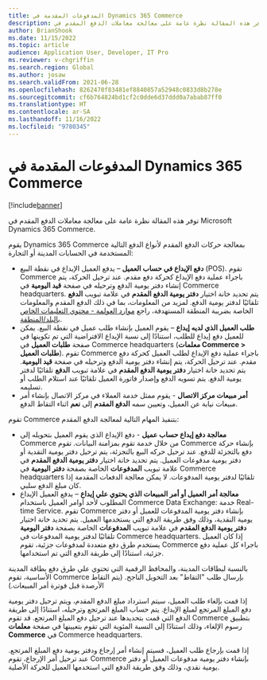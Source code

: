 ```yaml
---
title: المدفوعات المقدمة في Dynamics 365 Commerce
description: توفر هذه المقالة نظرة عامة على معالجة معاملات الدفع المقدم في Microsoft Dynamics 365 Commerce.
author: BrianShook
ms.date: 11/15/2022
ms.topic: article
audience: Application User, Developer, IT Pro
ms.reviewer: v-chgriffin
ms.search.region: Global
ms.author: josaw
ms.search.validFrom: 2021-06-28
ms.openlocfilehash: 8262470f83481ef8840857a52948c0833d8b278e
ms.sourcegitcommit: cf6b764824bd1cf2c0dde6d37ddd0a7abab87ff0
ms.translationtype: HT
ms.contentlocale: ar-SA
ms.lasthandoff: 11/16/2022
ms.locfileid: "9780345"
---
```

# <a name="prepayments-in-dynamics-365-commerce"></a>المدفوعات المقدمة في Dynamics 365 Commerce

[!include[banner](../includes/banner.md)]

توفر هذه المقالة نظرة عامة على معالجة معاملات الدفع المقدم في Microsoft Dynamics 365 Commerce.

يقوم Dynamics 365 Commerce بمعالجة حركات الدفع المقدم لأنواع الدفع التالية المستخدمة في الحسابات المدينة أو التجارة:

- **دفع الإيداع في حساب العميل** – يدفع العميل الإيداع في نقطة البيع (POS). تقوم Commerce باجراء عملية دفع الإيداع كحركة دفع مقدم. عند ترحيل الحركة، يتم إنشاء دفتر يومية الدفع وترحيله في صفحة **قيد اليومية** في Commerce headquarters. يتم تحديد خانة اختيار **دفتر يومية الدفع المقدم** في علامة تبويب **الدفع** تلقائيًا لدفتر يومية الدفع. لمزيد من المعلومات، بما في ذلك الدفع المقدم والمعلومات الخاصة بضريبة المنطقة المستهدفة، راجع [موارد العولمة - محتوي التعليمات الخاص بالبلد/المنطقة](/dynamics365/fin-ops-core/dev-itpro/lcs-solutions/country-region?context=%2Fdynamics365%2Fcontext%2Ffinance#countryregion-specific-help-content).
- **طلب العميل الذي لديه إيداع** – يقوم العميل بإنشاء طلب عميل في نقطة البيع. يمكن للعميل دفع إيداع للطلب، استنادًا إلى نسبة الإيداع الافتراضية التي تم تكوينها في صفحة **طلبات العميل** في Commerce headquarters (**معلمات Commerce \> طلبات العميل**). تقوم Commerce باجراء عملية دفع الإيداع لطلب العميل كحركة دفع مقدم. عند ترحيل الحركة، يتم إنشاء دفتر يومية الدفع وترحيله في صفحة **قيد اليومية**. يتم تحديد خانة اختيار **دفتر يومية الدفع المقدم** في علامة تبويب **الدفع** تلقائيًا لدفتر يومية الدفع. يتم تسويه الدفع وإصدار فاتورة العميل تلقائيًا عند استلام الطلب أو تسليمه.
- **أمر مبيعات مركز الاتصال** - يقوم ممثل خدمة العملاء في مركز الاتصال بإنشاء أمر مبيعات نيابة عن العميل، وتعيين سمه **الدفع المقدم** إلى **نعم** اثناء التقاط الدفع.

تقوم Commerce بتنفيذ المهام التالية لمعالجة الدفع المقدم:

- **معالجة دفع إيداع حساب عميل** - دفع الإيداع الذي يقوم العميل بتحويله إلى Commerce من خلال خدمة تقوم بمزامنة البيانات. تقوم Commerce بإنشاء حركة دفع بالتجزئة للدفع. عند ترحيل حركه البيع بالتجزئة، يتم ترحيل دفتر يومية النقدية أو دفتر يومية مدفوعات العميل. يتم تحديد خانة اختيار **دفتر يومية الدفع المقدم** في علامة تبويب **المدفوعات** الخاصة بصفحة **دفتر اليومية** في Commerce headquarters تلقائيًا لدفتر يومية المدفوعات. لا يمكن معالجة الدفعات المقدمة إذا كان مبلغ الدفع سلبي.
- **معالجة أمر العميل أو أمر المبيعات الذي يحتوي علي إيداع** – يدفع العميل الإيداع المطلوب لأحد أوامر العميل باستخدام Commerce Data Exchange: خدمة Real-time Service. تقوم Commerce بإنشاء دفتر يومية المدفوعات للعميل أو دفتر يومية النقدية، وذلك وفق طريقة الدفع التي يستخدمها العميل. يتم تحديد خانة اختيار **دفتر يومية الدفع المقدم** في علامة تبويب **المدفوعات** الخاصة بصفحة **دفتر اليومية** تلقائيًا لدفتر يومية المدفوعات في Commerce headquarters. إذا كان العميل يستخدم طرق دفع متعددة لمدفوعات جزئية، تقوم Commerce باجراء كل عملية دفع جزئية، استنادًا إلى طريقة الدفع التي تم استخدامها.

بالنسبة لبطاقات المدينة، والمحافظ الرقمية التي تحتوي علي طرق دفع بطاقة المدينة الأساسية، تقوم Commerce بإرسال طلب "التقاط" بعد التخويل الناجح. (يتم التقاط الأرصدة قبل فوترة أمر المبيعات.)

إذا قمت بإلغاء طلب العميل، سيتم استرداد مبلغ الدفع المقدم، ويتم ترحيل دفتر يومية دفع المبلغ المرتجع لمبلغ الإيداع. يتم حساب المبلغ المرتجع وترحيله، استنادًا إلى طريقة الدفع التي قمت بتحديدها عند ترحيل دفع المبلغ المرتجع. قد تقوم Commerce بتطبيق رسوم الإلغاء، وذلك استنادًا إلى النسبة المئوية التي تقوم بتعيينها في صفحة **معلمات Commerce** في Commerce headquarters.

إذا قمت بإرجاع طلب العميل، فسيتم إنشاء أمر إرجاع ودفتر يومية دفع المبلغ المرتجع. عند ترحيل أمر الإرجاع، تقوم Commerce بإنشاء دفتر يومية مدفوعات العميل أو دفتر يومية نقدي، وذلك وفق طريقة الدفع التي استخدمها العميل للحركة الأصلية.
